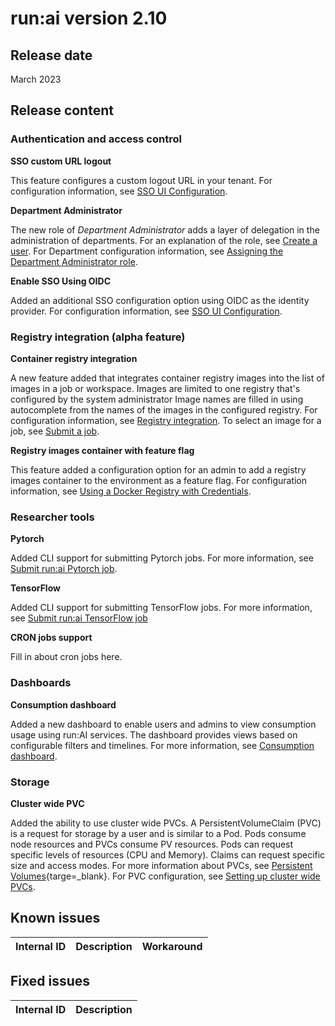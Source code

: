 # run:ai version 2.10

## Release date

March 2023

## Release content

### Authentication and access control

**SSO custom URL logout**

This feature configures a custom logout URL in your tenant. For configuration information, see [SSO UI Configuration](../admin/runai-setup/authentication/sso.md#ui-configuration).

**Department Administrator**

The new role of *Department Administrator* adds a layer of delegation in the administration of departments. For an explanation of the role, see [Create a user](../admin/admin-ui-setup/admin-ui-users.md#create-a-user). For Department configuration information, see [Assigning the Department Administrator role](../admin/admin-ui-setup/department-setup.md#assign-department-administrator-role).

**Enable SSO Using OIDC**

Added an additional SSO configuration option using OIDC as the identity provider. For configuration information, see [SSO UI Configuration](../admin/runai-setup/authentication/sso.md#ui-configuration).

### Registry integration (alpha feature)

**Container registry integration**

A new feature added that integrates container registry images into the list of images in a job or workspace. Images are limited to one registry that's configured by the system administrator Image names are filled in using autocomplete from the names of the images in the configured registry. For configuration information, see [Registry integration](registry-integration-alpha-feature). To select an image for a job, see [Submit a job](../admin/admin-ui-setup/jobs.md#submit-a-job).

**Registry images container with feature flag**

This feature added a configuration option for an admin to add a registry images container to the environment as a feature flag. For configuration information, see [Using a Docker Registry with Credentials](##../admin/researcher-setup/docker-registry-config.md).

### Researcher tools

**Pytorch**

Added CLI support for submitting Pytorch jobs. For more information, see [Submit run:ai Pytorch job](../Researcher/cli-reference/runai-submit-pytorch.md).

**TensorFlow**

Added CLI support for submitting TensorFlow jobs. For more information, see [Submit run:ai TensorFlow job](../Researcher/cli-reference/runai-submit-TF.md)

**CRON jobs support**

Fill in about cron jobs here.

### Dashboards

**Consumption dashboard**

Added a new dashboard to enable users and admins to view consumption usage using run:AI services. The dashboard provides views based on configurable filters and timelines. For more information,  see [Consumption dashboard](../admin/admin-ui-setup/dashboard-analysis.md#consumption-dashboard).

### Storage

**Cluster wide PVC**

Added the ability to use cluster wide PVCs. A PersistentVolumeClaim (PVC) is a request for storage by a user and is similar to a Pod. Pods consume node resources and PVCs consume PV resources. Pods can request specific levels of resources (CPU and Memory). Claims can request specific size and access modes. For more information about PVCs, see [Persistent Volumes](https://kubernetes.io/docs/concepts/storage/persistent-volumes/){targe=_blank}. For PVC configuration, see [Setting up cluster wide PVCs](../admin/researcher-setup/cluster-wide-pvc.md).

## Known issues

|Internal ID|Description|Workaround|
|-----------|--------------|--------------|

## Fixed issues

|Internal ID|Description|
|-----------|--------------|


